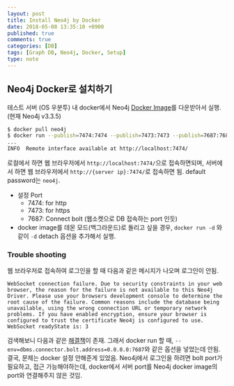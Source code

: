 ```yaml
---
layout: post
title: Install Neo4j by Docker
date: 2018-05-08 13:35:10 +0900
published: true
comments: true
categories: [DB]
tags: [Graph DB, Neo4j, Docker, Setup]
type: note
---
```


## Neo4j Docker로 설치하기

테스트 서버 (OS 우분투) 내 docker에서 Neo4j [Docker Image](https://hub.docker.com/_/neo4j/)를
다운받아서 실행.(현재 Neo4j v3.3.5)

```sh
$ docker pull neo4j
$ docker run --publish=7474:7474 --publish=7473:7473 --publish=7687:7687 --volume=$HOME/neo4j/data:/data neo4j
...
INFO  Remote interface available at http://localhost:7474/
```

로컬에서 하면 웹 브라우저에서 `http://localhost:7474/`으로 접속하면되며, 
서버에서 하면 웹 브라우저에서 `http://{server ip}:7474/`로 접속하면 됨.
default password는 `neo4j`. 

- 설정 Port
    + 7474: for http
    + 7473: for https
    + 7687: Connect bolt (웹소켓으로 DB 접속하는 port 인듯)
- docker image를 데몬 모드(백그라운드)로 돌리고 싶을 경우, 
`docker run -d` 와 같이 `-d` detach 옵션을 추가해서 실행.  

### Trouble shooting
웹 브라우저로 접속하여 로그인을 할 때 다음과 같은 메시지가 나오며 로그인이 안됨.
```
WebSocket connection failure. Due to security constraints in your web browser, the reason for the failure is not available to this Neo4j Driver. Please use your browsers development console to determine the root cause of the failure. Common reasons include the database being unavailable, using the wrong connection URL or temporary network problems. If you have enabled encryption, ensure your browser is configured to trust the certificate Neo4j is configured to use. WebSocket readyState is: 3
```
검색해보니 다음과 같은 [해결책](https://neo4j.com/developer/kb/explanation-of-error-websocket-connection-failure/)이 존재.
그래서 docker run 할 때, `--env=dbms.connector.bolt.address=0.0.0.0:7687`와 같은 옵션을 넣었는데 안됨.
결국, 문제는 docker 설정 안해준게 있었음. 
Neo4j에서 로그인을 하려면 bolt port가 필요하고, 접근 가능해야하는데, 
docker에서 서버 port를 Neo4j docker image의 port와 연결해주지 않은 것임.
